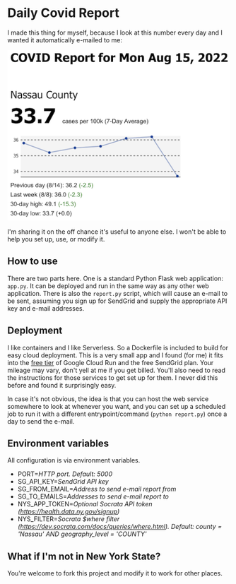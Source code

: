 # Daily Covid Report

I made this thing for myself, because I look at this number every day and I
wanted it automatically e-mailed to me:

<img src="example.png">

I'm sharing it on the off chance it's useful to anyone else. I won't be able to
help you set up, use, or modify it.

## How to use

There are two parts here. One is a standard Python Flask web application:
`app.py`. It can be deployed and run in the same way as any other web application.
There is also the `report.py` script, which will cause an e-mail to be sent,
assuming you sign up for SendGrid and supply the appropriate API key and e-mail
addresses.

## Deployment

I like containers and I like Serverless. So a Dockerfile is included to build
for easy cloud deployment. This is a very small app and I found (for me) it fits
into the [free
tier](https://cloud.google.com/free/docs/free-cloud-features#free-tier) of
Google Cloud Run and the free SendGrid plan. Your mileage may vary, don't yell
at me if you get billed. You'll also need to read the  instructions for those
services to get set up for them. I never did this before and found it
surprisingly easy.

In case it's not obvious, the idea is that you can host the web service
somewhere to look at whenever you want, and you can set up a scheduled job to
run it with a different entrypoint/command (`python report.py`) once a day to
send the e-mail.

## Environment variables

All configuration is via environment variables.

* PORT=*HTTP port. Default: 5000*
* SG_API_KEY=*SendGrid API key*
* SG_FROM_EMAIL=*Address to send e-mail report from*
* SG_TO_EMAILS=*Addresses to send e-mail report to*
* NYS_APP_TOKEN=*Optional Socrata API token (<https://health.data.ny.gov/signup>)*
* NYS_FILTER=*Socrata $where filter
  (<https://dev.socrata.com/docs/queries/where.html>). Default: county =
  'Nassau' AND geography_level = 'COUNTY'*

## What if I'm not in New York State?

You're welcome to fork this project and modify it to work for other places.
